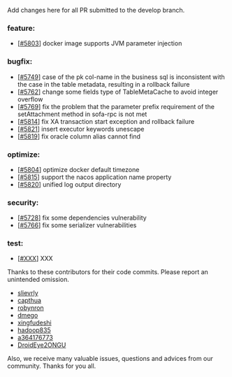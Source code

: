 Add changes here for all PR submitted to the develop branch.

<!-- Please add the `changes` to the following location(feature/bugfix/optimize/test) based on the type of PR -->

### feature:
- [[#5803](https://github.com/seata/seata/pull/5803)] docker image supports JVM parameter injection

### bugfix:
- [[#5749](https://github.com/seata/seata/pull/5749)] case of the pk col-name in the business sql is inconsistent with the case in the table metadata, resulting in a rollback failure
- [[#5762](https://github.com/seata/seata/pull/5762)] change some fields type of TableMetaCache to avoid integer overflow
- [[#5769](https://github.com/seata/seata/pull/5769)] fix the problem that the parameter prefix requirement of the setAttachment method in sofa-rpc is not met
- [[#5814](https://github.com/seata/seata/pull/5814)] fix XA transaction start exception and rollback failure
- [[#5821](https://github.com/seata/seata/pull/5821)] insert executor keywords unescape
- [[#5819](https://github.com/seata/seata/pull/5814)] fix oracle column alias cannot find

### optimize:
- [[#5804](https://github.com/seata/seata/pull/5804)] optimize docker default timezone
- [[#5815](https://github.com/seata/seata/pull/5815)] support the nacos application name property
- [[#5820](https://github.com/seata/seata/pull/5820)] unified log output directory

### security:
- [[#5728](https://github.com/seata/seata/pull/5728)] fix some dependencies vulnerability
- [[#5766](https://github.com/seata/seata/pull/5766)] fix some serializer vulnerabilities

### test:
- [[#XXX](https://github.com/seata/seata/pull/XXX)] XXX

Thanks to these contributors for their code commits. Please report an unintended omission.

<!-- Please make sure your Github ID is in the list below -->
- [slievrly](https://github.com/slievrly)
- [capthua](https://github.com/capthua)
- [robynron](https://github.com/robynron)
- [dmego](https://github.com/dmego)
- [xingfudeshi](https://github.com/xingfudeshi)
- [hadoop835](https://github.com/hadoop835)
- [a364176773](https://github.com/a364176773)
- [DroidEye2ONGU](https://github.com/DroidEye2ONGU)


Also, we receive many valuable issues, questions and advices from our community. Thanks for you all.
